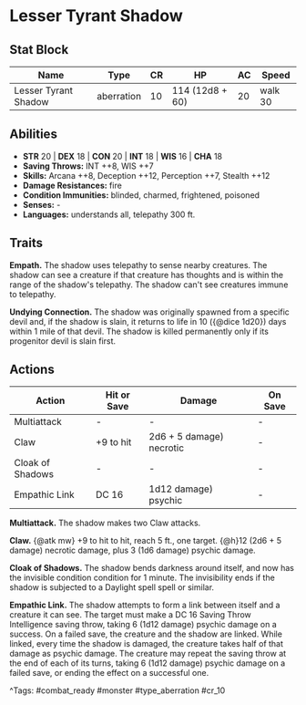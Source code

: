 # Lesser Tyrant Shadow

## Stat Block

| Name | Type | CR | HP | AC | Speed |
|------|------|----|----|----|-------|
| Lesser Tyrant Shadow | aberration | 10 | 114 (12d8 + 60) | 20 | walk 30 |

## Abilities

- **STR** 20 | **DEX** 18 | **CON** 20 | **INT** 18 | **WIS** 16 | **CHA** 18
- **Saving Throws:** INT ++8, WIS ++7  
- **Skills:** Arcana ++8, Deception ++12, Perception ++7, Stealth ++12  
- **Damage Resistances:** fire  
- **Condition Immunities:** blinded, charmed, frightened, poisoned  
- **Senses:** -  
- **Languages:** understands all, telepathy 300 ft.

## Traits

**Empath.** The shadow uses telepathy to sense nearby creatures. The shadow can see a creature if that creature has thoughts and is within the range of the shadow's telepathy. The shadow can't see creatures immune to telepathy.

**Undying Connection.** The shadow was originally spawned from a specific devil and, if the shadow is slain, it returns to life in 10 ({@dice 1d20}) days within 1 mile of that devil. The shadow is killed permanently only if its progenitor devil is slain first.


## Actions

| Action | Hit or Save | Damage | On Save |
|--------|--------------|--------|----------|
| Multiattack | - | - | - |
| Claw | +9 to hit | 2d6 + 5 damage) necrotic | - |
| Cloak of Shadows | - | - | - |
| Empathic Link | DC 16 | 1d12 damage) psychic | - |

**Multiattack.** The shadow makes two Claw attacks.

**Claw.** {@atk mw} +9 to hit to hit, reach 5 ft., one target. {@h}12 (2d6 + 5 damage) necrotic damage, plus 3 (1d6 damage) psychic damage.

**Cloak of Shadows.** The shadow bends darkness around itself, and now has the invisible condition condition for 1 minute. The invisibility ends if the shadow is subjected to a Daylight spell spell or similar.

**Empathic Link.** The shadow attempts to form a link between itself and a creature it can see. The target must make a DC 16 Saving Throw Intelligence saving throw, taking 6 (1d12 damage) psychic damage on a success. On a failed save, the creature and the shadow are linked. While linked, every time the shadow is damaged, the creature takes half of that damage as psychic damage. The creature may repeat the saving throw at the end of each of its turns, taking 6 (1d12 damage) psychic damage on a failed save, or ending the effect on a successful one.


^Tags: #combat_ready #monster #type_aberration #cr_10